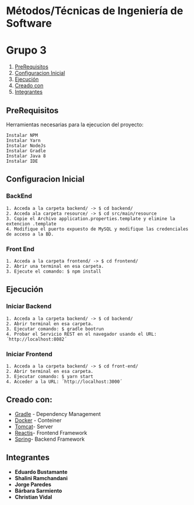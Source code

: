 # Métodos/Técnicas de Ingeniería de Software
# Grupo 3

1. [PreRequisitos](#prerequisitos)
1. [Configuracion Inicial](#configuracion-inicial)
1. [Ejecución](#ejecución)
1. [Creado con](#creado-con)
1. [Integrantes](#integrantes)

## PreRequisitos
Herramientas necesarias para la ejecucion del proyecto:
```
Instalar NPM
Instalar Yarn
Instalar NodeJs
Instalar Gradle
Instalar Java 8
Instalar IDE
```
## Configuracion Inicial

### BackEnd
```
1. Acceda a la carpeta backend/ -> $ cd backend/
2. Acceda ala carpeta resource/ -> $ cd src/main/resource
3. Copie el Archivo application.properties.template y elimine la extencion .template
4. Modifique el puerto expuesto de MySQL y modifique las credenciales de acceso a la BD.
```

### Front End

```
1. Acceda a la carpeta frontend/ -> $ cd frontend/
2. Abrir una terminal en esa carpeta.
3. Ejecute el comando: $ npm install
```
## Ejecución

### Iniciar Backend

```
1. Acceda a la carpeta backend/ -> $ cd backend/
2. Abrir terminal en esa carpeta.
3. Ejecutar comando: $ gradle bootrun
4. Probar el Servicio REST en el navegador usando el URL: ´http://localhost:8082´
```

### Iniciar Frontend

```
1. Acceda a la carpeta backend/ -> $ cd front-end/
2. Abrir terminal en esa carpeta.
3. Ejecutar comando: $ yarn start
4. Acceder a la URL: ´http://localhost:3000´
```
## Creado con:

* [Gradle](https://gradle.org/) - Dependency Management
* [Docker](https://www.docker.com/) - Conteiner
* [Tomcat](http://tomcat.apache.org/)- Server
* [Reactjs](https://reactjs.org/)- Frontend Framework
* [Spring](https://spring.io/)- Backend Framework


## Integrantes

* **Eduardo Bustamante**
* **Shalini Ramchandani**
* **Jorge Paredes**
* **Bárbara Sarmiento**
* **Christian Vidal**

